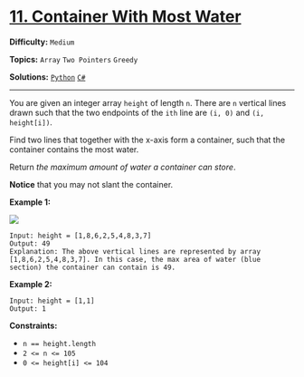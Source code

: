 # [11. Container With Most Water](https://leetcode.com/problems/container-with-most-water/)

**Difficulty:** `Medium`  

**Topics:** `Array` `Two Pointers` `Greedy`  

**Solutions:** [`Python`](../../src/python/challenges/problems/container_with_most_water_test.py) [`C#`](../../src/csharp/challenges/Problems/ContainerWithMostWater.cs)  

---

You are given an integer array `height` of length `n`. There are `n` vertical lines drawn such that the two endpoints of the `ith` line are `(i, 0)` and `(i, height[i])`.

Find two lines that together with the x-axis form a container, such that the container contains the most water.

Return *the maximum amount of water a container can store*.

**Notice** that you may not slant the container.

**Example 1:**

![](https://s3-lc-upload.s3.amazonaws.com/uploads/2018/07/17/question_11.jpg)

```
Input: height = [1,8,6,2,5,4,8,3,7]
Output: 49
Explanation: The above vertical lines are represented by array [1,8,6,2,5,4,8,3,7]. In this case, the max area of water (blue section) the container can contain is 49.
```

**Example 2:**

```
Input: height = [1,1]
Output: 1
```

**Constraints:**

* `n == height.length`
* `2 <= n <= 105`
* `0 <= height[i] <= 104`